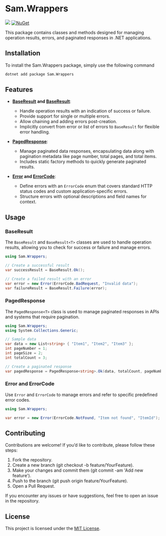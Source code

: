 
# Sam.Wrappers

[![](https://github.com/samanazadi1996/Sam.Wrappers/workflows/.NET/badge.svg)](https://github.com/samanazadi1996/Sam.Wrappers/actions)
[![NuGet](https://img.shields.io/nuget/vpre/Sam.Wrappers.svg)](https://www.nuget.org/packages/Sam.Wrappers)

This package contains classes and methods designed for managing operation results, errors, and paginated responses in .NET applications.

## Installation

To install the Sam.Wrappers package, simply use the following command
```sh
dotnet add package Sam.Wrappers
```

## Features

- **[BaseResult](https://github.com/samanazadi1996/Sam.Wrappers/blob/main/Source/Sam.Wrappers/BaseResult.cs#L7-L37) and [BaseResult<T>](https://github.com/samanazadi1996/Sam.Wrappers/blob/main/Source/Sam.Wrappers/BaseResult.cs#L39-L62)**: 
  - Handle operation results with an indication of success or failure.
  - Provide support for single or multiple errors.
  - Allow chaining and adding errors post-creation.
  - Implicitly convert from error or list of errors to `BaseResult` for flexible error handling.

- **[PagedResponse<T>](https://github.com/samanazadi1996/Sam.Wrappers/blob/main/Source/Sam.Wrappers/PagedResponse.cs)**: 
  - Manage paginated data responses, encapsulating data along with pagination metadata like page number, total pages, and total items.
  - Includes static factory methods to quickly generate paginated results.

- **[Error](https://github.com/samanazadi1996/Sam.Wrappers/blob/main/Source/Sam.Wrappers/Error.cs) and [ErrorCode](https://github.com/samanazadi1996/Sam.Wrappers/blob/main/Source/Sam.Wrappers/ErrorCode.cs)**:
  - Define errors with an `ErrorCode` enum that covers standard HTTP status codes and custom application-specific errors.
  - Structure errors with optional descriptions and field names for context.

## Usage

### BaseResult

The `BaseResult` and `BaseResult<T>` classes are used to handle operation results, allowing you to check for success or failure and manage errors.

```csharp
using Sam.Wrappers;

// Create a successful result
var successResult = BaseResult.Ok();

// Create a failed result with an error
var error = new Error(ErrorCode.BadRequest, "Invalid data");
var failureResult = BaseResult.Failure(error);
```

### PagedResponse

The `PagedResponse<T>` class is used to manage paginated responses in APIs and systems that require pagination.

```csharp
using Sam.Wrappers;
using System.Collections.Generic;

// Sample data
var data = new List<string> { "Item1", "Item2", "Item3" };
int pageNumber = 1;
int pageSize = 2;
int totalCount = 3;

// Create a paginated response
var pagedResponse = PagedResponse<string>.Ok(data, totalCount, pageNumber, pageSize);
```

### Error and ErrorCode

Use `Error` and `ErrorCode` to manage errors and refer to specific predefined error codes.

```csharp
using Sam.Wrappers;

var error = new Error(ErrorCode.NotFound, "Item not found", "ItemId");
```

## Contributing

Contributions are welcome! If you’d like to contribute, please follow these steps:

1. Fork the repository.
2. Create a new branch (git checkout -b feature/YourFeature).
3. Make your changes and commit them (git commit -am 'Add new feature').
4. Push to the branch (git push origin feature/YourFeature).
5. Open a Pull Request.
   
If you encounter any issues or have suggestions, feel free to open an issue in the repository.

## License

This project is licensed under the [MIT License](LICENSE).
